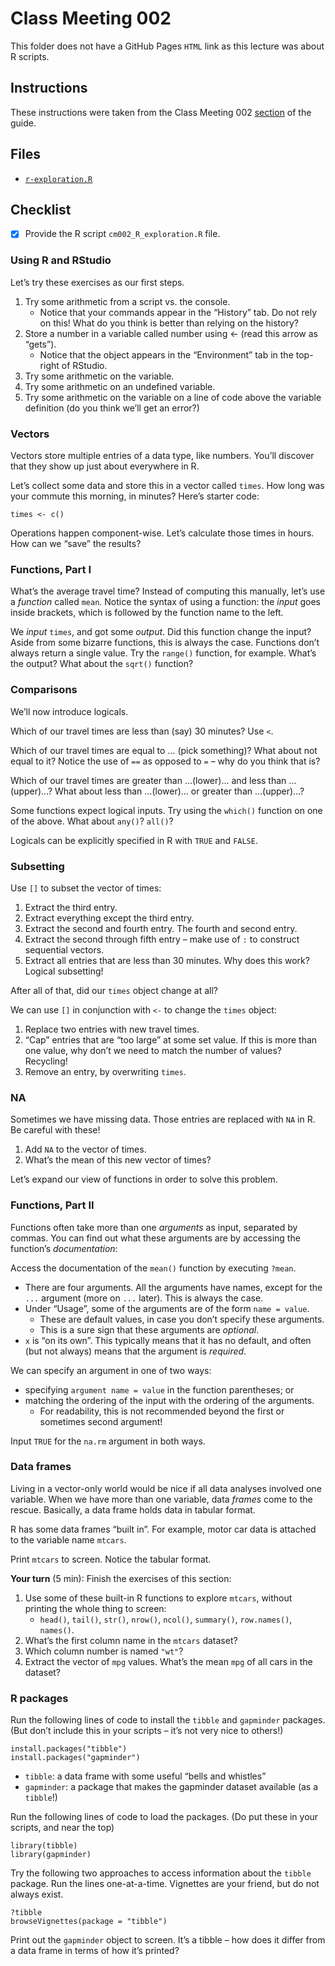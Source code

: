 # Class Meeting 002
This folder does not have a GitHub Pages `HTML` link as this lecture was about R scripts.

## Instructions
These instructions were taken from the Class Meeting 002 [section](https://stat545guidebook.netlify.com/introduction-to-r.html) of the guide.

## Files
* [`r-exploration.R`](https://github.com/dy-lin/STAT545-participation/blob/master/cm002/cm002-r_exploration.R)

## Checklist
- [x] Provide the R script `cm002_R_exploration.R` file.

### Using R and RStudio

Let’s try these exercises as our first steps.

1. Try some arithmetic from a script vs. the console.
    * Notice that your commands appear in the “History” tab. Do not rely on this! What do you think is better than relying on the history?
1. Store a number in a variable called number using <- (read this arrow as “gets”).
    * Notice that the object appears in the “Environment” tab in the top-right of RStudio.
1. Try some arithmetic on the variable.
1. Try some arithmetic on an undefined variable.
1. Try some arithmetic on the variable on a line of code above the variable definition (do you think we’ll get an error?)

### Vectors

Vectors store multiple entries of a data type, like numbers. You’ll discover that they show up just about everywhere in R.

Let’s collect some data and store this in a vector called `times`. How long was your commute this morning, in minutes? Here’s starter code:
```
times <- c()
```
Operations happen component-wise. Let’s calculate those times in hours. How can we “save” the results?

### Functions, Part I

What’s the average travel time? Instead of computing this manually, let’s use a _function_ called `mean`. Notice the syntax of using a function: the _input_ goes inside brackets, which is followed by the function name to the left.

We _input_ `times`, and got some _output_. Did this function change the input? Aside from some bizarre functions, this is always the case. Functions don’t always return a single value. Try the `range()` function, for example. What’s the output? What about the `sqrt()` function?

### Comparisons

We’ll now introduce logicals.

Which of our travel times are less than (say) 30 minutes? Use `<`.

Which of our travel times are equal to … (pick something)? What about not equal to it? Notice the use of `==` as opposed to `=` – why do you think that is?

Which of our travel times are greater than …(lower)… and less than …(upper)…? What about less than …(lower)… or greater than …(upper)…?

Some functions expect logical inputs. Try using the `which()` function on one of the above. What about `any()`? `all()`?

Logicals can be explicitly specified in R with `TRUE` and `FALSE`.

### Subsetting
Use `[]` to subset the vector of times:

1. Extract the third entry.
1. Extract everything except the third entry.
1. Extract the second and fourth entry. The fourth and second entry.
1. Extract the second through fifth entry – make use of `:` to construct sequential vectors.
1. Extract all entries that are less than 30 minutes. Why does this work? Logical subsetting!

After all of that, did our `times` object change at all?

We can use `[]` in conjunction with `<-` to change the `times` object:

1. Replace two entries with new travel times.
1. “Cap” entries that are “too large” at some set value. If this is more than one value, why don’t we need to match the number of values? Recycling!
1. Remove an entry, by overwriting `times`.

### NA

Sometimes we have missing data. Those entries are replaced with `NA` in R. Be careful with these!

1. Add `NA` to the vector of times.
1. What’s the mean of this new vector of times?

Let’s expand our view of functions in order to solve this problem.

### Functions, Part II

Functions often take more than one _arguments_ as input, separated by commas. You can find out what these arguments are by accessing the function’s _documentation_:

Access the documentation of the `mean()` function by executing `?mean`.
* There are four arguments.
All the arguments have names, except for the `...` argument (more on `...` later). This is always the case.
* Under “Usage”, some of the arguments are of the form `name = value`.
    * These are default values, in case you don’t specify these arguments.
    * This is a sure sign that these arguments are _optional_.
* `x` is “on its own”. This typically means that it has no default, and often (but not always) means that the argument is _required_.

We can specify an argument in one of two ways:

* specifying `argument name = value` in the function parentheses; or
* matching the ordering of the input with the ordering of the arguments.
    * For readability, this is not recommended beyond the first or sometimes second argument!
    
Input `TRUE` for the `na.rm` argument in both ways.

### Data frames 
Living in a vector-only world would be nice if all data analyses involved one variable. When we have more than one variable, data _frames_ come to the rescue. Basically, a data frame holds data in tabular format.

R has some data frames “built in”. For example, motor car data is attached to the variable name `mtcars`.

Print `mtcars` to screen. Notice the tabular format.

**Your turn** (5 min): Finish the exercises of this section:

1. Use some of these built-in R functions to explore `mtcars`, without printing the whole thing to screen:
    * `head()`, `tail()`, `str()`, `nrow()`, `ncol()`, `summary()`, `row.names()`, `names()`.
1. What’s the first column name in the `mtcars` dataset?
1. Which column number is named `"wt"`?
1. Extract the vector of `mpg` values. What’s the mean `mpg` of all cars in the dataset?

### R packages

Run the following lines of code to install the `tibble` and `gapminder` packages. (But don’t include this in your scripts – it’s not very nice to others!)
```
install.packages("tibble")
install.packages("gapminder")
```
* `tibble`: a data frame with some useful “bells and whistles”
* `gapminder`: a package that makes the gapminder dataset available (as a `tibble`!)

Run the following lines of code to load the packages. (Do put these in your scripts, and near the top)
```
library(tibble)
library(gapminder)
```

Try the following two approaches to access information about the `tibble` package. Run the lines one-at-a-time. Vignettes are your friend, but do not always exist.
```
?tibble
browseVignettes(package = "tibble")
```

Print out the `gapminder` object to screen. It’s a tibble – how does it differ from a data frame in terms of how it’s printed?
